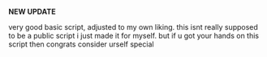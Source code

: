 **NEW UPDATE**


very good basic script, adjusted to my own liking. this isnt really supposed to be a public script i just made it for myself. but if u got your hands on this script then congrats consider urself special
